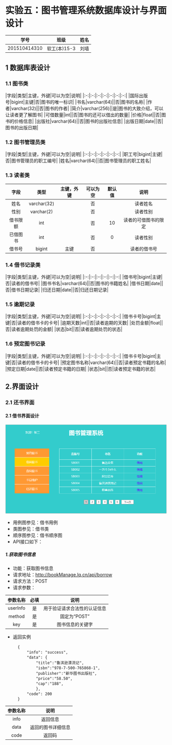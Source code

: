 # 实验五：图书管理系统数据库设计与界面设计
|        学号      |     班级    |    姓名    |
|:----------------:|:-----------:|:----------:|
|   201510414310   |    软工(本)15-3 |   刘墙  | 

## 1 数据库表设计
### 1.1 图书类
|字段|类型|主键，外键|可以为空|说明|
|:-:|:-:|:-:|:-:|:-:|:-:|:-:|
|国际出版号|bigint|主键|否|图书的唯一标识|
|书名|varchar(64)||否|图书的名称|
|作者|varchar(32)||否|图书的作者|
|简介|varchar(256)||是|图书的大致介绍，可以让读者更了解图书|
|可借数量|int||否|图书的还可以借出的数量|
|价格|float||否|图书的价格信息|
|出版社|varchar(64)||否|图书的出版社信息|
|出版日期|date||否|图书的出版日期|

### 1.2 图书管理员类
|字段|类型|主键，外键|可以为空|说明|
|:-:|:-:|:-:|:-:|:-:|:-:|
|职工号|bigint|主键|否|图书管理员的职工编号|
|姓名|varchar(64)||否|图书管理员的职工姓名|

### 1.3 读者类
|字段|类型|主键，外键|可以为空|默认值|说明|
|:-:|:-:|:-:|:-:|:-:|:-:|
|姓名|varchar(32)||否||读者姓名|
|性别|varchar(2)||否||读者性别|
|借书限额|int||否|10|读者的可借图书的限定|
|已借图书|int||否|0|读者性别|
|借书号|bigint|主键|否||读者的借书号|

### 1.4 借书记录类
|字段|类型|主键，外键|可以为空|说明|
|:-:|:-:|:-:|:-:|:-:|:-:|
|借书号|bigint|主键|否|读者的借书号|
|图书书名|varchar(64)||否|图书的书籍姓名|
|借书日期|date||否|借书日期记录|
|归还日期|date||否|归还日期记录|

### 1.5 逾期记录
|字段|类型|主键，外键|可以为空|说明|
|:-:|:-:|:-:|:-:|:-:|:-:|
|借书卡号|bigint|主键|否|读者的借书卡的卡号|
|逾期天数|int||否|读者逾期的天数|
|处罚金额|float||否|读者逾期处罚的金额|
|状态|bit||否|读者逾期处罚的状态|

### 1.6 预定图书记录
|字段|类型|主键，外键|可以为空|说明|
|:-:|:-:|:-:|:-:|:-:|:-:|
|借书卡号|bigint|主键|否|读者的借书卡的卡号|
|预定图书名称|varchar(64)||否|读者预定书籍的名称|
|预定日期|date||否|读者预定书籍的日期|
|状态|bit||否|读者预定书籍的状态|


## 2.界面设计

### 2.1 还书界面
#### 2.1 借书界面设计
![](borrow.png)
* 用例图参见：借书用例
* 类图参见：借书类
* 顺序图参见：借书顺序图
* API接口如下：

##### 1.获取图书信息
* 功能：获取图书信息
* 请求地址：http://bookManage.lq.cn/api/borrow
* 请求方法：POST
* 请求参数：

|        参数名称      |     必填    |    说明    |
|:----------------:|:-----------:|:----------:|
|   userInfo   |    是   |    用于验证请求合法性的认证信息  | 
|   method         |    是  |     固定为“POST” |
|   key      |    是|      图书信息的关键字|
* 返回实例

        {
            "info": "success",
            "data": {
                "title":"鲁滨逊漂流记",
                "isbn":"978-7-500-765868-1",
                "publisher":"新华图书出版社",
                "price":"58.50",
                "cap":"188",
				},
            "code": 200
        }
    
|  参数名称   |   说明   |
|:---:|:----:|
|  info   |  返回信息    |
|  data  |   返回的图书详细信息|
|  code |    返回码 |
